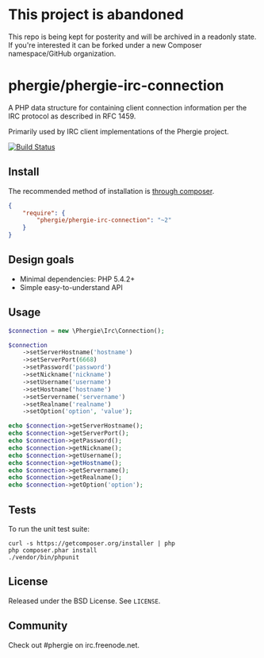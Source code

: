 # This project is abandoned

This repo is being kept for posterity and will be archived in a readonly state. 
If you're interested it can be forked under a new Composer namespace/GitHub organization.

# phergie/phergie-irc-connection

A PHP data structure for containing client connection information per the IRC protocol as described in RFC 1459.

Primarily used by IRC client implementations of the Phergie project.

[![Build Status](https://secure.travis-ci.org/phergie/phergie-irc-connection.png?branch=master)](http://travis-ci.org/phergie/phergie-irc-connection)

## Install

The recommended method of installation is [through composer](http://getcomposer.org).

```JSON
{
    "require": {
        "phergie/phergie-irc-connection": "~2"
    }
}
```

## Design goals

* Minimal dependencies: PHP 5.4.2+
* Simple easy-to-understand API

## Usage

```php
$connection = new \Phergie\Irc\Connection();

$connection
    ->setServerHostname('hostname')
    ->setServerPort(6668)
    ->setPassword('password')
    ->setNickname('nickname')
    ->setUsername('username')
    ->setHostname('hostname')
    ->setServername('servername')
    ->setRealname('realname')
    ->setOption('option', 'value');

echo $connection->getServerHostname();
echo $connection->getServerPort();
echo $connection->getPassword();
echo $connection->getNickname();
echo $connection->getUsername();
echo $connection->getHostname();
echo $connection->getServername();
echo $connection->getRealname();
echo $connection->getOption('option');
```

## Tests

To run the unit test suite:

```
curl -s https://getcomposer.org/installer | php
php composer.phar install
./vendor/bin/phpunit
```

## License

Released under the BSD License. See `LICENSE`.

## Community

Check out #phergie on irc.freenode.net.

